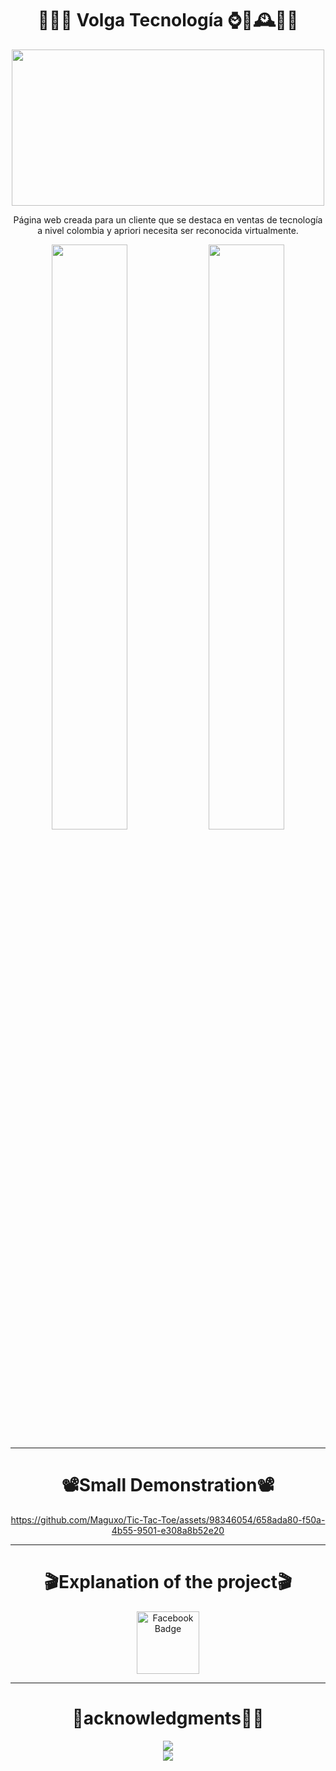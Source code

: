 <div align="center">

 <h1>📲🚀🚛 Volga Tecnología ⌚🤳🕰👩‍💻</h1>

 <img src="https://github.com/Maguxo/VolgaTecnologia/assets/98346054/d42be119-ef04-4d5f-9fcc-3b8f24edbf19" width="500" height="250">

<p>Página web creada para un cliente que se destaca en ventas de tecnología a nivel colombia y apriori necesita ser reconocida virtualmente.</p>
  <img src="https://github.com/Maguxo/VolgaTecnologia/assets/98346054/6ecf6ddf-f605-46e4-a992-5ba3723df9f6"  width=49%/>
   <img src="https://github.com/Maguxo/VolgaTecnologia/assets/98346054/0d50953f-66b7-4114-b6d8-47908f0b020e"  width=49%/>


---
<div align="center">
 <h1>📽️Small Demonstration📽️</h1>

 

https://github.com/Maguxo/Tic-Tac-Toe/assets/98346054/658ada80-f50a-4b55-9501-e308a8b52e20



</div>


---

<div align="center">
 <h1>🎬Explanation of the project🎬</h1>
<a href="https://www.facebook.com/magucho.gomez/videos/1167492287958745">
  <img src="https://img.freepik.com/fotos-premium/logotipo-facebook-neon-espacio-texto-graficos-fondo-azul_494516-176.jpg?w=360" alt="Facebook Badge" width=100/>
    <br>
   </a>
</div>
 
 ---

 <div align="center">
  <h1>🙏acknowledgments🥇🎉</h1>
  
  <div align="center">
   <img src="https://img.shields.io/badge/Java-Challenge%23-orange"> 
  </div>
  
   <img src="https://github.com/Maguxo/Tic-Tac-Toe/assets/98346054/4d1dcf45-466a-4aca-9e0c-4213803f5270" />
</div>

</div>
